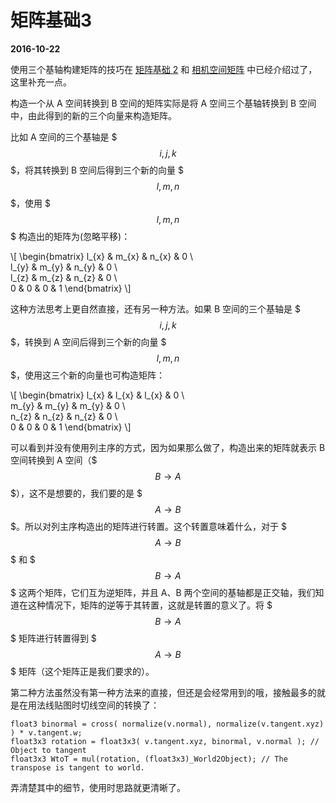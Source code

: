 # 矩阵基础3

**2016-10-22**

使用三个基轴构建矩阵的技巧在 [矩阵基础 2][link1] 和 [相机空间矩阵][link2] 中已经介绍过了，这里补充一点。

[link1]: MatrixBase2.html

[link2]: CameraSpace.html

构造一个从 A 空间转换到 B 空间的矩阵实际是将 A 空间三个基轴转换到 B 空间中，由此得到的新的三个向量来构造矩阵。

比如 A 空间的三个基轴是 $$$ i, j, k $$$，将其转换到 B 空间后得到三个新的向量 $$$ l, m, n $$$，使用 $$$ l, m, n $$$ 构造出的矩阵为(忽略平移)：

\\[
\begin{bmatrix}
l\_{x} & m\_{x} & n\_{x} & 0 \\\
l\_{y} & m\_{y} & n\_{y} & 0 \\\
l\_{z} & m\_{z} & n\_{z} & 0 \\\
0 & 0 & 0 & 1
\end{bmatrix}
\\]

这种方法思考上更自然直接，还有另一种方法。如果 B 空间的三个基轴是 $$$ i, j, k $$$，转换到 A 空间后得到三个新的向量 $$$ l, m, n $$$，使用这三个新的向量也可构造矩阵：

\\[
\begin{bmatrix}
l\_{x} & l\_{x} & l\_{x} & 0 \\\
m\_{y} & m\_{y} & m\_{y} & 0 \\\
n\_{z} & n\_{z} & n\_{z} & 0 \\\
0 & 0 & 0 & 1
\end{bmatrix}
\\]

可以看到并没有使用列主序的方式，因为如果那么做了，构造出来的矩阵就表示 B 空间转换到 A 空间（$$$ B \rightarrow A $$$），这不是想要的，我们要的是 $$$ A \rightarrow B $$$。所以对列主序构造出的矩阵进行转置。这个转置意味着什么，对于 $$$ A \rightarrow B $$$ 和 $$$ B \rightarrow A $$$ 这两个矩阵，它们互为逆矩阵，并且 A、B 两个空间的基轴都是正交轴，我们知道在这种情况下，矩阵的逆等于其转置，这就是转置的意义了。将 $$$ B \rightarrow A $$$ 矩阵进行转置得到 $$$ A \rightarrow B $$$ 矩阵（这个矩阵正是我们要求的）。

第二种方法虽然没有第一种方法来的直接，但还是会经常用到的哦，接触最多的就是在用法线贴图时切线空间的转换了：

	float3 binormal = cross( normalize(v.normal), normalize(v.tangent.xyz) ) * v.tangent.w;
	float3x3 rotation = float3x3( v.tangent.xyz, binormal, v.normal ); // Object to tangent
	float3x3 WtoT = mul(rotation, (float3x3)_World2Object); // The transpose is tangent to world.
	
弄清楚其中的细节，使用时思路就更清晰了。